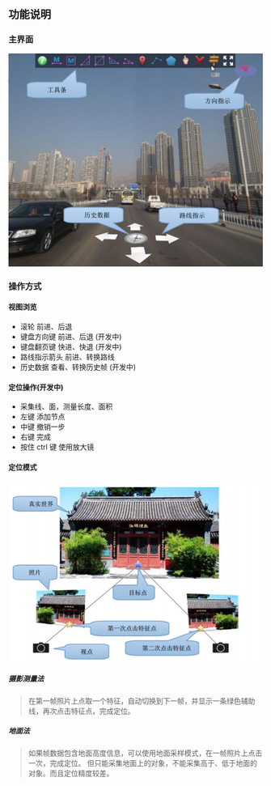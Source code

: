 ## 功能说明

### 主界面

![](images/1.png)

### 操作方式

#### 视图浏览

- 滚轮 前进、后退
- 键盘方向键 前进、后退 (开发中)
- 键盘翻页键 快进、快退 (开发中)
- 路线指示箭头 前进、转换路线
- 历史数据 查看、转换历史帧 (开发中)

#### 定位操作(开发中)

- 采集线、面，测量长度、面积
- 左键 添加节点
- 中键 撤销一步
- 右键 完成
- 按住 ctrl 键 使用放大镜

#### 定位模式

![](images/2.png)

##### 摄影测量法
> 在第一帧照片上点取一个特征，自动切换到下一帧，并显示一条绿色辅助线，再次点击特征点，完成定位。

##### 地面法
> 如果帧数据包含地面高度信息，可以使用地面采样模式，在一帧照片上点击一次，完成定位。
但只能采集地面上的对象，不能采集高于、低于地面的对象。而且定位精度较差。